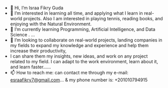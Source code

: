 - 👋 Hi, I’m Israa Fikry Guda 
- 👀 I’m interested in learning all time, and applying what I learn in real-world projects. Also I am interested in playing tennis, reading books, and enjoying with the Natural Environment. 
- 🌱 I’m currently learning Programming, Artificial Intelligence, and Data Science . ...
- 💞️ I’m looking to collaborate on real-world projects, landing companies in my fields to expand my knowledge and experience and help them increase their productivity, 
- I can share them my insights, new ideas, and work on any project related to my field. I can adapt to the work environment, learn about it, and learn faster......
- 📫 How to reach me: can contact me through my e-mail: esraafikry7@gmail.com...    &   my phone number is: +201010794915

<!---
IsraaGuda4/IsraaGuda4 is a ✨ special ✨ repository because its `README.md` (this file) appears on your GitHub profile.
You can click the Preview link to take a look at your changes.
--->
